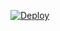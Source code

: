 [![Deploy](https://www.herokucdn.com/deploy/button.png)](https://heroku.com/deploy?template=https://github.com/gouf/license_download)
